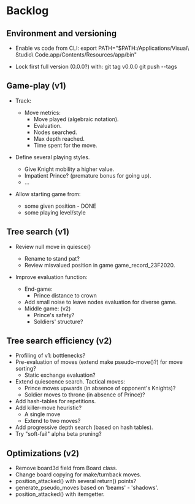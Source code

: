 # Backlog

## Environment and versioning

- Enable vs code from CLI:
export PATH="$PATH:/Applications/Visual\ Studio\ Code.app/Contents/Resources/app/bin"

- Lock first full version (0.0.0?) with:
git tag v0.0.0
git push --tags

## Game-play (v1)

- Track:
  - Move metrics:
    - Move played (algebraic notation).
    - Evaluation.
    - Nodes searched.
    - Max depth reached.
    - Time spent for the move.

- Define several playing styles.
  - Give Knight mobility a higher value.
  - Impatient Prince? (premature bonus for going up).
  - ...

- Allow starting game from:
  - some given position - DONE
  - some playing level/style
  
## Tree search (v1)

- Review null move in quiesce()
  - Rename to stand pat?
  - Review misvalued position in game game_record_23F2020.

- Improve evaluation function:
  - End-game:
    - Prince distance to crown
  - Add small noise to leave nodes evaluation for diverse game.
  - Middle game: (v2)
    - Prince's safety?
    - Soldiers' structure?

## Tree search efficiency (v2)

- Profiling of v1: bottlenecks?
- Pre-evaluation of moves (extend make pseudo-move()?) for move sorting?
  - Static exchange evaluation?
- Extend quiescence search. Tactical moves:
  - Prince moves upwards (in absence of opponent's Knights)?
  - Soldier moves to throne (in absence of Prince)?
- Add hash-tables for repetitions.
- Add killer-move heuristic? 
  - A single move
  - Extend to two moves?
- Add progressive depth search (based on hash tables).
- Try "soft-fail" alpha beta pruning?


## Optimizations (v2)

- Remove board3d field from Board class.
- Change board copying for make/turnback moves.
- position_attacked() with several return() points?
- generate_pseudo_moves based on 'beams' - 'shadows'.
- position_attacked() with itemgetter.
